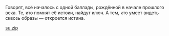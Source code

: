 Говорят, всё началось с одной баллады, рождённой в начале прошлого века. Те, кто помнят её истоки, найдут ключ. А тем, кто умеет видеть сквозь образы — откроется истина.

[su.zip](su.zip)
